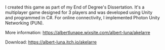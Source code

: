 I created this game as part of my End of Degree's Dissertation. 
It's a multiplayer game designed for 3 players and was developed using Unity and programmed in C#. 
For online connectivity, I implemented Photon Unity Networking (PUN).

More information: https://albertlunape.wixsite.com/albert-luna/akelarre

Download:
https://albert-luna.itch.io/akelarre
